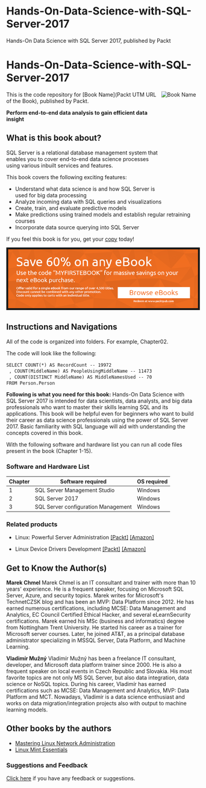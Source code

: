 # Hands-On-Data-Science-with-SQL-Server-2017
Hands-On Data Science with SQL Server 2017, published by Packt
# Hands-On-Data-Science-with-SQL-Server-2017

<a href="Packt UTM URL of the Book"><img src="Cover Image URL of the Book" alt="Book Name" height="256px" align="right"></a>

This is the code repository for [Book Name](Packt UTM URL of the Book), published by Packt.

**Perform end-to-end data analysis to gain efficient data insight**

## What is this book about?
SQL Server is a relational database management system that enables you to cover end-to-end data science processes using various inbuilt services and features. 

This book covers the following exciting features: 
* Understand what data science is and how SQL Server is used for big data processing
* Analyze incoming data with SQL queries and visualizations
* Create, train, and evaluate predictive models
* Make predictions using trained models and establish regular retraining courses
* Incorporate data source querying into SQL Server

If you feel this book is for you, get your [copy](https://www.amazon.com/dp/1788996348) today!

<a href="https://www.packtpub.com/?utm_source=github&utm_medium=banner&utm_campaign=GitHubBanner"><img src="https://raw.githubusercontent.com/PacktPublishing/GitHub/master/GitHub.png" 
alt="https://www.packtpub.com/" border="5" /></a>


## Instructions and Navigations
All of the code is organized into folders. For example, Chapter02.

The code will look like the following:
```
SELECT COUNT(*) AS RecordCount -- 19972
 , COUNT(MiddleName) AS PeopleUsingMiddleName -- 11473
 , COUNT(DISTINCT MiddleName) AS MiddleNamesUsed -- 70
FROM Person.Person
```

**Following is what you need for this book:**
Hands-On Data Science with SQL Server 2017 is intended for data scientists, data analysts, and big data professionals who want to master their skills learning SQL and its applications. This book will be helpful even for beginners who want to build their career as data science professionals using the power of SQL Server 2017. Basic familiarity with SQL language will aid with understanding the concepts covered in this book.

With the following software and hardware list you can run all code files present in the book (Chapter 1-15).

### Software and Hardware List

| Chapter  | Software required                   | OS required                        |
| -------- | ------------------------------------| -----------------------------------|
| 1        | SQL Server Management Studio        | Windows |
| 2        | SQL Server 2017                     | Windows |
| 3        | SQL Server configuration Management | Windows |




### Related products <Other books you may enjoy>
* Linux: Powerful Server Administration [[Packt]](https://www.packtpub.com/networking-and-servers/linux-powerful-server-administration?utm_source=github&utm_medium=repository&utm_campaign=9781788293778) [[Amazon]](https://www.amazon.com/dp/1788293770)

* Linux Device Drivers Development [[Packt]](https://www.packtpub.com/networking-and-servers/linux-device-drivers-development?utm_source=github&utm_medium=repository&utm_campaign=9781785280009) [[Amazon]](https://www.amazon.com/dp/1788293770)

## Get to Know the Author(s)
**Marek Chmel**
Marek Chmel is an IT consultant and trainer with more than 10 years' experience. He is a frequent speaker, focusing on Microsoft SQL Server, Azure, and security topics. Marek writes for Microsoft's TechnetCZSK blog and has been an MVP: Data Platform since 2012. He has earned numerous certifications, including MCSE: Data Management and Analytics, EC Council Certified Ethical Hacker, and several eLearnSecurity certifications.
Marek earned his MSc (business and informatics) degree from Nottingham Trent University. He started his career as a trainer for Microsoft server courses. Later, he joined AT&T, as a principal database administrator specializing in MSSQL Server, Data Platform, and Machine Learning.

**Vladimír Mužný**
Vladimír Mužný has been a freelance IT consultant, developer, and Microsoft data platform trainer since 2000. He is also a frequent speaker on local events in Czech Republic and Slovakia. His most favorite topics are not only MS SQL Server, but also data integration, data science or NoSQL topics. During his career, Vladimír has earned certifications such as MCSE: Data Management and Analytics, MVP: Data Platform and MCT.
Nowadays, Vladimír is a data science enthusiast and works on data migration/integration projects also with output to machine learning models.


## Other books by the authors
* [Mastering Linux Network Administration](https://www.packtpub.com/networking-and-servers/mastering-linux-network-administration?utm_source=github&utm_medium=repository&utm_campaign=9781784399597)
* [Linux Mint Essentials](https://www.packtpub.com/networking-and-servers/linux-mint-essentials?utm_source=github&utm_medium=repository&utm_campaign=9781782168157)

### Suggestions and Feedback
[Click here](https://docs.google.com/forms/d/e/1FAIpQLSdy7dATC6QmEL81FIUuymZ0Wy9vH1jHkvpY57OiMeKGqib_Ow/viewform) if you have any feedback or suggestions.
